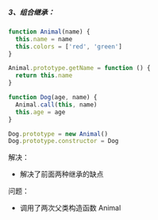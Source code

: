 ##### 3、组合继承：
```js
function Animal(name) {
  this.name = name
  this.colors = ['red', 'green']
}

Animal.prototype.getName = function () {
  return this.name
}

function Dog(age, name) {
  Animal.call(this, name)
  this.age = age
}

Dog.prototype = new Animal()
Dog.prototype.constructor = Dog
```

解决：
- 解决了前面两种继承的缺点

问题：
- 调用了两次父类构造函数 Animal